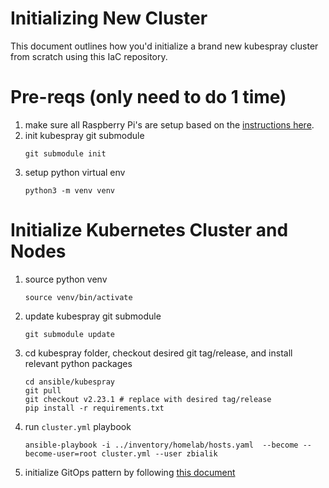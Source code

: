 # Initializing New Cluster
This document outlines how you'd initialize a brand new kubespray cluster from scratch using this IaC repository.

# Pre-reqs (only need to do 1 time)

1. make sure all Raspberry Pi's are setup based on the [instructions here](./RASPBERRY_PI.md).
1. init kubespray git submodule
    ```
    git submodule init
    ```
1. setup python virtual env
    ```
    python3 -m venv venv
    ```

# Initialize Kubernetes Cluster and Nodes

1. source python venv
    ```
    source venv/bin/activate
    ```
1. update kubespray git submodule
    ```
    git submodule update
    ```
1. cd kubespray folder, checkout desired git tag/release, and install relevant python packages
    ```
    cd ansible/kubespray
    git pull
    git checkout v2.23.1 # replace with desired tag/release
    pip install -r requirements.txt
    ```
1. run `cluster.yml` playbook
    ```
    ansible-playbook -i ../inventory/homelab/hosts.yaml  --become --become-user=root cluster.yml --user zbialik 
    ```
1. initialize GitOps pattern by following [this document](../k8s/README.md)
